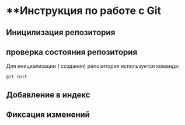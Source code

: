 # **Инструкция по работе с Git

## Иницилизация репозитория 

## проверка состояния репозитория 

Для инициализации ( создания) репозитория используется команда: 
  
    git init

## Добавление в индекс

##  Фиксация изменений 
